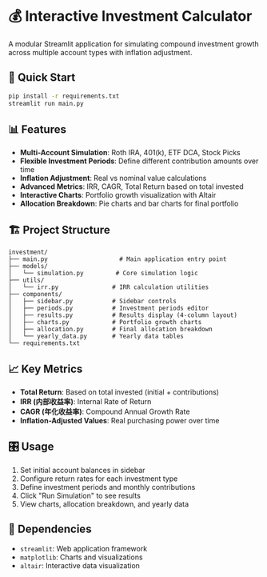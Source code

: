 # 💰 Interactive Investment Calculator

A modular Streamlit application for simulating compound investment growth across multiple account types with inflation adjustment.

## 🚀 Quick Start

```bash
pip install -r requirements.txt
streamlit run main.py
```

## 📊 Features

- **Multi-Account Simulation**: Roth IRA, 401(k), ETF DCA, Stock Picks
- **Flexible Investment Periods**: Define different contribution amounts over time
- **Inflation Adjustment**: Real vs nominal value calculations
- **Advanced Metrics**: IRR, CAGR, Total Return based on total invested
- **Interactive Charts**: Portfolio growth visualization with Altair
- **Allocation Breakdown**: Pie charts and bar charts for final portfolio

## 🏗️ Project Structure

```
investment/
├── main.py                    # Main application entry point
├── models/
│   └── simulation.py         # Core simulation logic
├── utils/
│   └── irr.py               # IRR calculation utilities
├── components/
│   ├── sidebar.py           # Sidebar controls
│   ├── periods.py           # Investment periods editor
│   ├── results.py           # Results display (4-column layout)
│   ├── charts.py            # Portfolio growth charts
│   ├── allocation.py        # Final allocation breakdown
│   └── yearly_data.py       # Yearly data tables
└── requirements.txt
```

## 📈 Key Metrics

- **Total Return**: Based on total invested (initial + contributions)
- **IRR (内部收益率)**: Internal Rate of Return
- **CAGR (年化收益率)**: Compound Annual Growth Rate
- **Inflation-Adjusted Values**: Real purchasing power over time

## 🎛️ Usage

1. Set initial account balances in sidebar
2. Configure return rates for each investment type
3. Define investment periods and monthly contributions
4. Click "Run Simulation" to see results
5. View charts, allocation breakdown, and yearly data

## 🔧 Dependencies

- `streamlit`: Web application framework
- `matplotlib`: Charts and visualizations
- `altair`: Interactive data visualization 